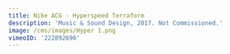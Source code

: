```yaml
---
title: Nike ACG - Hyperspeed Terraform
description: 'Music & Sound Design, 2017. Not Commissioned.'
image: /cms/images/Hyper 1.png
vimeoID: '222892696'
---
```







